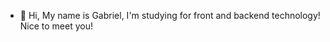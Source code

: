 - 👋 Hi, My name is Gabriel, I'm studying for front and backend technology! Nice to meet you!

<!---
gcostabeber/gcostabeber is a ✨ special ✨ repository because its `README.md` (this file) appears on your GitHub profile.
You can click the Preview link to take a look at your changes.
--->
